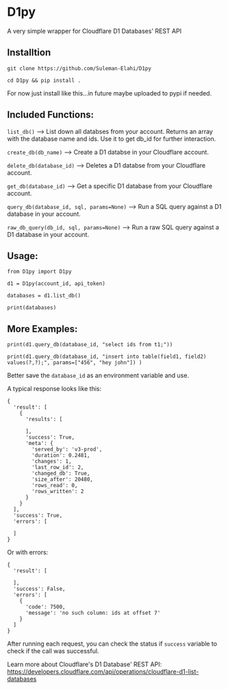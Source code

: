 # D1py
A very simple wrapper for Cloudflare D1 Databases' REST API

## Installtion

`git clone https://github.com/Suleman-Elahi/D1py`

`cd D1py && pip install .`

For now just install like this...in future maybe uploaded to pypi if needed.

## Included Functions:
`list_db()`                                   --> List down all databses from your account. Returns an array with the database name and ids. Use it to get db_id for further interaction.

`create_db(db_name)`                          --> Create a D1 databse in your Cloudflare account.

`delete_db(database_id)`                      --> Deletes a D1 databse from your Cloudflare account.

`get_db(database_id)`                         --> Get a specific D1 database from your Cloudflare account.

`query_db(database_id, sql, params=None)`     --> Run a SQL query against a D1 database in your account.

`raw_db_query(db_id, sql, params=None)`       --> Run a raw SQL query against a D1 database in your account.

## Usage:

```
from D1py import D1py

d1 = D1py(account_id, api_token)

databases = d1.list_db()

print(databases)
```

## More Examples:

`print(d1.query_db(database_id, "select ids from t1;"))`

`print(d1.query_db(database_id,
                  "insert into table(field1, field2) values(?,?);",
                   params=["456", "hey john"])
                   )`

Better save the `database_id` as an environment variable and use.

A typical response looks like this:

```
{
  'result': [
    {
      'results': [
        
      ],
      'success': True,
      'meta': {
        'served_by': 'v3-prod',
        'duration': 0.2481,
        'changes': 1,
        'last_row_id': 2,
        'changed_db': True,
        'size_after': 20480,
        'rows_read': 0,
        'rows_written': 2
      }
    }
  ],
  'success': True,
  'errors': [
    
  ]
}
```
Or with errors:

```
{
  'result': [
    
  ],
  'success': False,
  'errors': [
    {
      'code': 7500,
      'message': 'no such column: ids at offset 7'
    }
  ]
}
```
After running each request, you can check the status if `success` variable to check if the call was successful.

Learn more about Cloudflare's D1 Database' REST API: https://developers.cloudflare.com/api/operations/cloudflare-d1-list-databases

